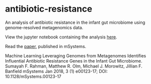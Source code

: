# antibiotic-resistance
An analysis of antibiotic resistance in the infant gut microbiome using genome-resolved metagenomics data.

View the jupyter notebook containing the analysis [here](https://nbviewer.jupyter.org/github/SumayahR/antibiotic-resistance/blob/master/antibiotic_resistance_analysis.ipynb). 

Read the [paper](http://msystems.asm.org/content/3/1/e00123-17), published in mSystems.

Machine Learning Leveraging Genomes from Metagenomes Identifies Influential Antibiotic Resistance Genes in the Infant Gut Microbiome. Sumayah F. Rahman, Matthew R. Olm, Michael J. Morowitz, Jillian F. Banfield
mSystems Jan 2018, 3 (1) e00123-17; DOI: 10.1128/mSystems.00123-17

